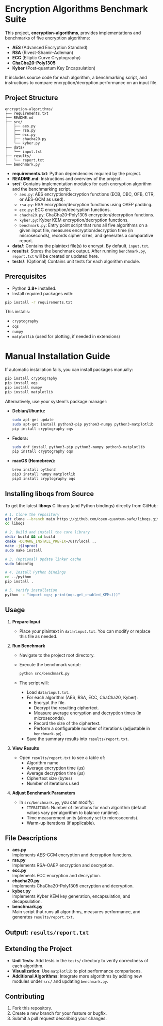 
# Encryption Algorithms Benchmark Suite

This project, **encryption-algorithms**, provides implementations and benchmarks of five encryption algorithms:
- **AES** (Advanced Encryption Standard)
- **RSA** (Rivest–Shamir–Adleman)
- **ECC** (Elliptic Curve Cryptography)
- **ChaCha20-Poly1305**
- **Kyber** (Post-quantum Key Encapsulation)

It includes source code for each algorithm, a benchmarking script, and instructions to compare encryption/decryption performance on an input file.

## Project Structure

```
encryption-algorithms/
├── requirements.txt
├── README.md
├── src/
│   ├── aes.py
│   ├── rsa.py
│   ├── ecc.py
│   ├── chacha20.py
│   └── kyber.py
├── data/
│   └── input.txt
├── results/
│   └── report.txt
└── benchmark.py
```

- **requirements.txt**: Python dependencies required by the project.
- **README.md**: Instructions and overview of the project.
- **src/**: Contains implementation modules for each encryption algorithm and the benchmarking script.
  - `aes.py`: AES encryption/decryption functions (ECB, CBC, OFB, CTR, or AES-GCM as used).
  - `rsa.py`: RSA encryption/decryption functions using OAEP padding.
  - `ecc.py`: ECC encryption/decryption functions.
  - `chacha20.py`: ChaCha20-Poly1305 encryption/decryption functions.
  - `kyber.py`: Kyber KEM encryption/decryption functions.
  - `benchmark.py`: Entry point script that runs all five algorithms on a given input file, measures encryption/decryption time (in microseconds), records cipher sizes, and generates a comparative report.
- **data/**: Contains the plaintext file(s) to encrypt. By default, `input.txt`.
- **results/**: Stores the benchmark output. After running `benchmark.py`, `report.txt` will be created or updated here.
- **tests/**: (Optional) Contains unit tests for each algorithm module.

## Prerequisites

- Python **3.8+** installed.
- Install required packages with:

```bash
pip install -r requirements.txt
```

This installs:
- `cryptography`
- `oqs`
- `numpy`
- `matplotlib` (used for plotting, if needed in extensions)
# Manual Installation Guide

If automatic installation fails, you can install packages manually:

```bash
pip install cryptography
pip install oqs
pip install numpy
pip install matplotlib
```

Alternatively, use your system's package manager:

- **Debian/Ubuntu:**
  ```bash
  sudo apt-get update
  sudo apt-get install python3-pip python3-numpy python3-matplotlib
  pip install cryptography oqs
  ```
- **Fedora:**
  ```bash
  sudo dnf install python3-pip python3-numpy python3-matplotlib
  pip install cryptography oqs
  ```
- **macOS (Homebrew):**
  ```bash
  brew install python3
  pip3 install numpy matplotlib
  pip3 install cryptography oqs
  ```

## Installing liboqs from Source

To get the latest **liboqs** C library (and Python bindings) directly from GitHub:

```bash
# 1. Clone the repository
git clone --branch main https://github.com/open-quantum-safe/liboqs.git
cd liboqs

# 2. Build and install the core library
mkdir build && cd build
cmake -DCMAKE_INSTALL_PREFIX=/usr/local ..
make -j$(nproc)
sudo make install

# 3. (Optional) Update linker cache
sudo ldconfig

# 4. Install Python bindings
cd ../python
pip install .

# 5. Verify installation
python -c "import oqs; print(oqs.get_enabled_KEMs())"
```
## Usage

1. **Prepare Input**
   - Place your plaintext in `data/input.txt`. You can modify or replace this file as needed.

2. **Run Benchmark**
   - Navigate to the project root directory.
   - Execute the benchmark script:

     ```bash
     python src/benchmark.py
     ```

   - The script will:
     - Load `data/input.txt`.
     - For each algorithm (AES, RSA, ECC, ChaCha20, Kyber):
       - Encrypt the file.
       - Decrypt the resulting ciphertext.
       - Measure average encryption and decryption times (in microseconds).
       - Record the size of the ciphertext.
       - Perform a configurable number of iterations (adjustable in `benchmark.py`).
     - Save the summary results into `results/report.txt`.

3. **View Results**
   - Open `results/report.txt` to see a table of:
     - Algorithm name
     - Average encryption time (μs)
     - Average decryption time (μs)
     - Ciphertext size (bytes)
     - Number of iterations used

4. **Adjust Benchmark Parameters**
   - In `src/benchmark.py`, you can modify:
     - `ITERATIONS`: Number of iterations for each algorithm (default values vary per algorithm to balance runtime).
     - Time measurement units (already set to microseconds).
     - Warm-up iterations (if applicable).

## File Descriptions

- **aes.py**  
  Implements AES-GCM encryption and decryption functions. 
- **rsa.py**  
  Implements RSA-OAEP encryption and decryption.  
- **ecc.py**  
  Implements ECC encryption and decryption.  
- **chacha20.py**  
  Implements ChaCha20-Poly1305 encryption and decryption.  
- **kyber.py**  
  Implements Kyber KEM key generation, encapsulation, and decapsulation.
- **benchmark.py**  
  Main script that runs all algorithms, measures performance, and generates `results/report.txt`.

## Output: `results/report.txt`


## Extending the Project

- **Unit Tests**: Add tests in the `tests/` directory to verify correctness of each algorithm.
- **Visualization**: Use `matplotlib` to plot performance comparisons.
- **Additional Algorithms**: Integrate more algorithms by adding new modules under `src/` and updating `benchmark.py`.

## Contributing

1. Fork this repository.
2. Create a new branch for your feature or bugfix.
3. Submit a pull request describing your changes.


